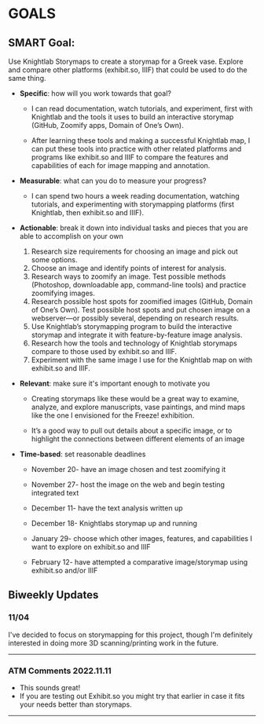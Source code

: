 # GOALS

## SMART Goal: 

Use Knightlab Storymaps to create a storymap for a Greek vase. Explore and compare other platforms (exhibit.so, IIIF) that could be used to do the same thing. 

- **Specific**: how will you work towards that goal? 

  - I can read documentation, watch tutorials, and experiment, first with Knightlab and the tools it uses to build an interactive storymap (GitHub, Zoomify apps, Domain of One’s Own). 

  - After learning these tools and making a successful Knightlab map, I can put these tools into practice with other related platforms and programs like exhibit.so and IIIF to compare the features and capabilities of each for image mapping and annotation. 

- **Measurable**: what can you do to measure your progress? 

  - I can spend two hours a week reading documentation, watching tutorials, and experimenting with storymapping platforms (first Knightlab, then exhibit.so and IIIF). 

- **Actionable**: break it down into individual tasks and pieces that you are able to accomplish on your own 

  1. Research size requirements for choosing an image and pick out some options. 
  2. Choose an image and identify points of interest for analysis. 
  3. Research ways to zoomify an image. Test possible methods (Photoshop, downloadable app, command-line tools) and practice zoomifying images. 
  4. Research possible host spots for zoomified images (GitHub, Domain of One’s Own). Test possible host spots and put chosen image on a webserver—or possibly several, depending on research results. 
  5. Use Knightlab’s storymapping program to build the interactive storymap and integrate it with feature-by-feature image analysis. 
  6. Research how the tools and technology of Knightlab storymaps compare to those used by exhibit.so and IIIF. 
  7. Experiment with the same image I use for the Knightlab map on with exhibit.so and IIIF.   

- **Relevant**: make sure it's important enough to motivate you 
  - Creating storymaps like these would be a great way to examine, analyze, and explore manuscripts, vase paintings, and mind maps like the one I envisioned for the Freeze! exhibition.

  - It’s a good way to pull out details about a specific image, or to highlight the connections between different elements of an image
  
- **Time-based**: set reasonable deadlines

  - November 20- have an image chosen and test zoomifying it 

  - November 27- host the image on the web and begin testing integrated text

  - December 11- have the text analysis written up

  - December 18- Knightlabs storymap up and running
  
  - January 29- choose which other images, features, and capabilities I want to explore on exhibit.so and IIIF 

  - February 12- have attempted a comparative image/storymap using exhibit.so and/or IIIF 


## Biweekly Updates

### 11/04

I've decided to focus on storymapping for this project, though I'm definitely interested in doing more 3D scanning/printing work in the future. 

--- 

### ATM Comments 2022.11.11

- This sounds great!
- If you are testing out Exhibit.so you might try that earlier in case it fits your needs better than storymaps.

---